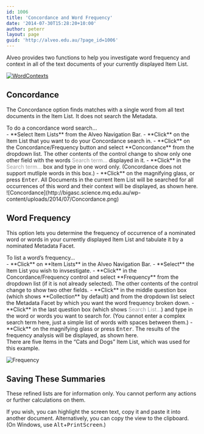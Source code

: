 ```yaml
---
id: 1006
title: 'Concordance and Word Frequency'
date: '2014-07-30T15:28:20+10:00'
author: peterr
layout: page
guid: 'http://alveo.edu.au/?page_id=1006'
---
```


Alveo provides two functions to help you investigate word frequency and context in all of the text documents of your currently displayed Item List.

[![WordContexts](http://bigasc.science.mq.edu.au/wp-content/uploads/2014/07/WordContexts.png)](http://bigasc.science.mq.edu.au/wp-content/uploads/2014/07/WordContexts.png)

## **Concordance**

The Concordance option finds matches with a single word from all text documents in the Item List. It does not search the Metadata.

<section class="panel panel-default instructions"><div class="panel-title">To do a concordance word search…</div><div class="panel-body">- **Select Item Lists** from the Alveo Navigation Bar.
- **Click** on the Item List that you want to do your Concordance search in.
- **Click** on the Concordance/Frequency button and select **Concordance** from the dropdown list. The other contents of the control change to show only one other field with the words <span style="color: #999999;">Search term…</span> displayed in it.
- **Click** in the <span style="color: #999999;">Search term…</span> box and type in one word only. (Concordance does not support mutliple words in this box.)
- **Click** on the magnifying glass, or press <kbd>Enter</kbd>. All Documents in the current Item List will be searched for all occurrences of this word and their context will be displayed, as shown here.

</div></section>![Concordance](http://bigasc.science.mq.edu.au/wp-content/uploads/2014/07/Concordance.png)

## **Word Frequency**

This option lets you determine the frequency of occurrence of a nominated word or words in your currently displayed Item List and tabulate it by a nominated Metadata Facet.

<section class="panel panel-default instructions"><div class="panel-title">To list a word’s frequency…</div><div class="panel-body">- **Click** on **Item Lists** in the Alveo Navigation Bar.
- **Select** the Item List you wish to invsestigate.
- **Click** in the Concordance/Frequency control and select **Frequency** from the dropdown list (if it is not already selected). The other contents of the control change to show two other fields.
- **Click** in the middle question box (which shows **Collection** by default) and from the dropdown list select the Metadata Facet by which you want the word frequency broken down.
- **Click** in the last question box (which shows <span style="color: #999999;">Search List…</span>) and type in the word or words you want to search for. (You cannot enter a complex search term here, just a simple list of words with spaces between them.)
- **Click** on the magnifying glass or press <kbd>Enter</kbd>. The results of the frequency analysis will be displayed, as shown here.

</div></section>There are five Items in the “Cats and Dogs” Item List, which was used for this example.

![Frequency](http://bigasc.science.mq.edu.au/wp-content/uploads/2014/07/Frequency.png)

## **Saving These Summaries**

These refined lists are for information only. You cannot perform any actions or further calculations on them.

If you wish, you can highlight the screen text, copy it and paste it into another document. Alternatively, you can copy the view to the clipboard. (On Windows, use <kbd>Alt</kbd>+<kbd>PrintScreen</kbd>.)